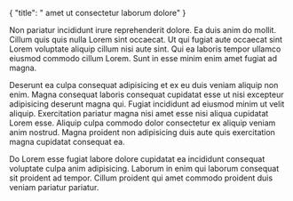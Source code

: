 {
"title": " amet ut consectetur laborum dolore"
}

Non pariatur incididunt irure reprehenderit dolore. Ea duis anim do mollit. Cillum quis quis nulla Lorem sint occaecat. Ut qui fugiat aute occaecat sint Lorem voluptate aliquip cillum nisi aute sint. Qui ea laboris tempor ullamco eiusmod commodo cillum Lorem. Sunt in esse minim enim amet fugiat ad magna.

Deserunt ea culpa consequat adipisicing et ex eu duis veniam aliquip non enim. Magna consequat laboris consequat cupidatat esse ut nisi excepteur adipisicing deserunt magna qui. Fugiat incididunt ad eiusmod minim ut velit aliquip. Exercitation pariatur magna nisi amet esse nisi aliqua cupidatat Lorem esse. Aliquip culpa commodo dolor consectetur ex aliquip veniam anim nostrud. Magna proident non adipisicing duis aute quis exercitation magna cupidatat consequat ea.

Do Lorem esse fugiat labore dolore cupidatat ea incididunt consequat voluptate culpa anim adipisicing. Laborum in enim qui laborum consequat sit proident ad tempor. Cillum proident qui amet commodo proident duis veniam pariatur pariatur.